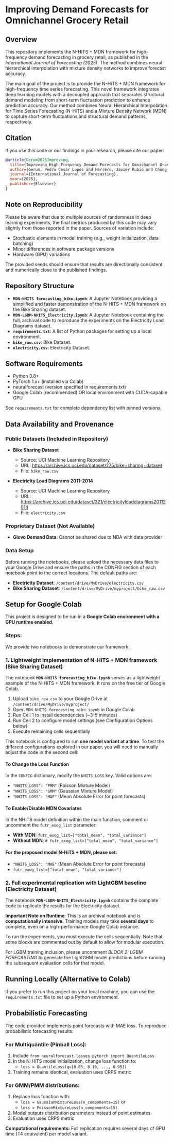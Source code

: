 # Improving Demand Forecasts for Omnichannel Grocery Retail

## Overview
This repository implements the N-HiTS + MDN framework for high-frequency demand forecasting in grocery retail, as published in the *International Journal of Forecasting (2025)*. The method combines neural hierarchical interpolation with mixture density networks to improve forecast accuracy.

The main goal of the project is to provide the N-HiTS + MDN framework for high-frequency time series forecasting. This novel framework integrates deep learning models with a decoupled approach that separates structural demand modeling from short-term fluctuation prediction to enhance prediction accuracy. Our method combines Neural Hierarchical Interpolation for Time Series Forecasting (N-HiTS) and a Mixture Density Network (MDN) to capture short-term fluctuations and structural demand patterns, respectively.

## Citation

If you use this code or our findings in your research, please cite our paper:

```bibtex
@article{Gerum2025Improving,
  title={Improving High-Frequency Demand Forecasts for Omnichannel Grocery Retail},
  author={Gerum, Pedro Cesar Lopes and Herrero, Javier Rubio and Chung, Moonwon and Giaretti, Matteo},
  journal={International Journal of Forecasting},
  year={2025},
  publisher={Elsevier}
}
```

## Note on Reproducibility

Please be aware that due to multiple sources of randomness in deep learning experiments, the final metrics produced by this code may vary slightly from those reported in the paper. Sources of variation include:

- Stochastic elements in model training (e.g., weight initialization, data batching)
- Minor differences in software package versions
- Hardware (GPU) variations

The provided seeds should ensure that results are directionally consistent and numerically close to the published findings.

## Repository Structure

- **`MDN-NHITS forecasting_bike.ipynb`**: A Jupyter Notebook providing a simplified and faster demonstration of the N-HiTS + MDN framework on the Bike Sharing dataset.
- **`MDN-LGBM-NHITS_Electricity.ipynb`**: A Jupyter Notebook containing the full, archival code to reproduce the experiments on the Electricity Load Diagrams dataset.
- **`requirements.txt`**: A list of Python packages for setting up a local environment.
- **`bike_raw.csv`**: Bike Dataset.
- **`electricity.csv`**: Electricity Dataset.

## Software Requirements
- Python 3.8+
- PyTorch 1.x+ (installed via Colab)
- neuralforecast (version specified in requirements.txt)
- Google Colab (recommended) OR local environment with CUDA-capable GPU

See `requirements.txt` for complete dependency list with pinned versions.

## Data Availability and Provenance

### Public Datasets (Included in Repository)
- **Bike Sharing Dataset**
  - Source: UCI Machine Learning Repository
  - URL: https://archive.ics.uci.edu/dataset/275/bike+sharing+dataset
  - File: `bike_raw.csv`
  
- **Electricity Load Diagrams 2011-2014**
  - Source: UCI Machine Learning Repository  
  - URL: https://archive.ics.uci.edu/dataset/321/electricityloaddiagrams20112014
  - File: `electricity.csv`

### Proprietary Dataset (Not Available)
- **Glovo Demand Data**: Cannot be shared due to NDA with data provider

### Data Setup

Before running the notebooks, please upload the necessary data files to your Google Drive and ensure the paths in the CONFIG section of each notebook point to the correct locations. The default paths are:

- **Electricity Dataset**: `/content/drive/MyDrive/electricity.csv`
- **Bike Sharing Dataset**: `/content/drive/MyDrive/myproject/bike_raw.csv`

## Setup for Google Colab

This project is designed to be run in a **Google Colab environment with a GPU runtime enabled**.

### Steps:

We provide two notebooks to demonstrate our framework.

### 1. Lightweight implementation of N-HiTS + MDN framework (Bike Sharing Dataset)

The notebook **`MDN-NHITS forecasting_bike.ipynb`** serves as a lightweight example of the N-HiTS + MDN framework. It runs on the free tier of Google Colab.

1. Upload `bike_raw.csv` to your Google Drive at `/content/drive/MyDrive/myproject/`
2. Open `MDN-NHITS forecasting_bike.ipynb` in Google Colab
3. Run Cell 1 to install dependencies (~3-5 minutes)
4. Run Cell 2 to configure model settings (see Configuration Options below)
5. Execute remaining cells sequentially

This notebook is configured to run **one model variant at a time**. To test the different configurations explored in our paper, you will need to manually adjust the code in the second cell:

#### To Change the Loss Function

In the `CONFIG` dictionary, modify the `NHITS_LOSS` key. Valid options are:

- `"NHITS_LOSS": "PMM"` (Poisson Mixture Model)
- `"NHITS_LOSS": "GMM"` (Gaussian Mixture Model)
- `"NHITS_LOSS": "MAE"` (Mean Absolute Error for point forecasts)

#### To Enable/Disable MDN Covariates

In the NHITS model definition within the main function, comment or uncomment the `futr_exog_list` parameter:

- **With MDN**: `futr_exog_list=["total_mean", "total_variance"]`
- **Without MDN**: `# futr_exog_list=["total_mean", "total_variance"]`

#### For the proposed model N-HiTS + MDN, please set:
- `"NHITS_LOSS": "MAE"` (Mean Absolute Error for point forecasts)
- `futr_exog_list=["total_mean", "total_variance"]`


### 2. Full experimental replication with LightGBM baseline (Electricity Dataset)

The notebook **`MDN-LGBM-NHITS_Electricity.ipynb`** contains the complete code to replicate the results for the Electricity dataset.

**Important Note on Runtime**: This is an archival notebook and is **computationally intensive**. Training models may take **several days** to complete, even on a high-performance Google Colab instance.

To run the experiments, you must execute the cells sequentially. Note that some blocks are commented out by default to allow for modular execution.

For LGBM training inclusion, please uncomment *BLOCK 2: LGBM FORECASTING* to generate the LightGBM model predictions before running the subsequent evaluation cells for that model.

## Running Locally (Alternative to Colab)

If you prefer to run this project on your local machine, you can use the `requirements.txt` file to set up a Python environment.

## Probabilistic Forecasting

The code provided implements point forecasts with MAE loss. To reproduce probabilistic forecasting results:

### For Multiquantile (Pinball Loss):
1. Include `from neuralforecast.losses.pytorch import QuantileLoss`
1. In the N-HiTS model initialization, change loss function to:
   - `loss = QuantileLoss(q=[0.05, 0.10, ..., 0.95])`
2. Training remains identical, evaluation uses CRPS metric

### For GMM/PMM distributions:
1. Replace loss function with:
   - `loss = GaussianMixtureLoss(n_components=15)` or
   - `loss = PoissonMixtureLoss(n_components=15)`
2. Model outputs distribution parameters instead of point estimates
3. Evaluation uses CRPS metric

**Computational requirements:** Full replication requires several days of GPU time (T4 equivalent) per model variant.


